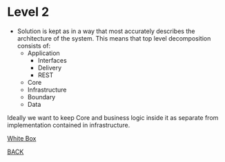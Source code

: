 Level 2
=======

-  Solution is kept as in a way that most accurately describes the architecture of the system. This means that top level decomposition consists of:
    - Application
        - Interfaces
        - Delivery
        - REST
    - Core
    - Infrastructure
    - Boundary
    - Data

Ideally we want to keep Core and business logic inside it as separate from implementation contained in infrastructure.

[White Box](5.2.1%20White%20Box/5.2.1%20-%20White%20Box.md)

[BACK](../5.0%20-%20Building%20Block%20View.md)
